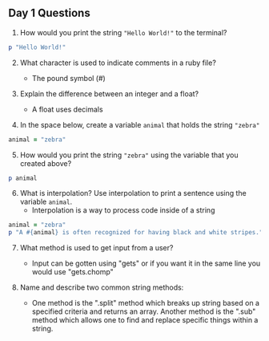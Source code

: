 ## Day 1 Questions

1. How would you print the string `"Hello World!"` to the terminal?
```ruby
p "Hello World!"
```

2. What character is used to indicate comments in a ruby file?
    - The pound symbol (#)

3. Explain the difference between an integer and a float?
    - A float uses decimals

4. In the space below, create a variable `animal` that holds the string `"zebra"`
```ruby
animal = "zebra"
```

5. How would you print the string `"zebra"` using the variable that you created above?
```ruby
p animal
```

6. What is interpolation? Use interpolation to print a sentence using the variable `animal`.
    - Interpolation is a way to process code inside of a string
```ruby
animal = "zebra"
p "A #{animal} is often recognized for having black and white stripes."
```

7. What method is used to get input from a user?
    - Input can be gotten using "gets" or if you want it in the same line you would use "gets.chomp"

8. Name and describe two common string methods:
    - One method is the ".split" method which breaks up string based on a specified criteria and returns an array. Another method is the ".sub" method which allows one to find and replace specific things within a string.
